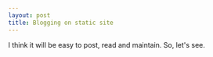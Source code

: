 ```yaml
---
layout: post
title: Blogging on static site
---
```


I think it will be easy to post, read and maintain. So, let's see.
